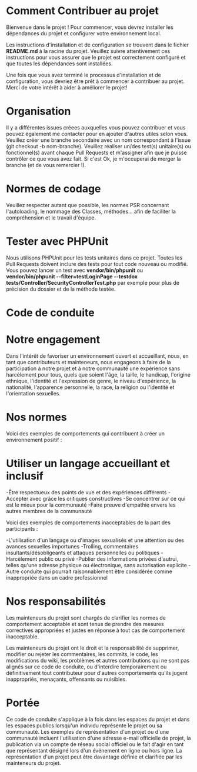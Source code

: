 # Comment Contribuer au projet

Bienvenue dans le projet ! Pour commencer, vous devrez installer les dépendances du projet et configurer votre environnement local.  

Les instructions d'installation et de configuration se trouvent dans le fichier **README.md** à la racine du projet. Veuillez suivre attentivement ces instructions pour vous assurer que le projet est correctement configuré et que toutes les dépendances sont installées.  

Une fois que vous avez terminé le processus d'installation et de configuration, vous devriez être prêt à commencer à contribuer au projet. Merci de votre intérêt à aider à améliorer le projet!

# Organisation

Il y a différentes issues créees auxquelles vous pouvez contribuer et vous pouvez également me contacter pour en ajouter d'autres utiles selon vous.
Veuillez créer une branche secondaire avec un nom correspondant à l'issue (git checkout -b nom-branche). Veuillez réaliser un/des test(s) unitaire(s) ou fonctionnel(s) avant chaque Pull Requests et m'assigner afin que je puisse contrôler ce que vous avez fait. Si c'est Ok, je m'occuperai de merger la branche (et de vous remercier !).

# Normes de codage

Veuillez respecter autant que possible, les normes PSR concernant l'autoloading, le nommage des Classes, méthodes... afin de faciliter la compréhension et le travail d'équipe.


# Tester avec PHPUnit

Nous utilisons PHPUnit pour les tests unitaires dans ce projet. Toutes les Pull Requests doivent inclure des tests pour tout code nouveau ou modifié. 
Vous pouvez lancer un test avec **vendor/bin/phpunit** ou **vendor/bin/phpunit --filter=testLoginPage --testdox tests/Controller/SecurityControllerTest.php** par exemple pour plus de précision du dossier et de la méthode testée.

# Code de conduite

# Notre engagement
Dans l'intérêt de favoriser un environnement ouvert et accueillant, nous, en tant que contributeurs et mainteneurs, nous engageons à faire de la participation à notre projet et à notre communauté une expérience sans harcèlement pour tous, quels que soient l'âge, la taille, le handicap, l'origine ethnique, l'identité et l'expression de genre, le niveau d'expérience, la nationalité, l'apparence personnelle, la race, la religion ou l'identité et l'orientation sexuelles.

# Nos normes
Voici des exemples de comportements qui contribuent à créer un environnement positif :

# Utiliser un langage accueillant et inclusif
-Être respectueux des points de vue et des expériences différents
-Accepter avec grâce les critiques constructives
-Se concentrer sur ce qui est le mieux pour la communauté
-Faire preuve d'empathie envers les autres membres de la communauté

Voici des exemples de comportements inacceptables de la part des participants :

-L'utilisation d'un langage ou d'images sexualisés et une attention ou des avances sexuelles importunes
-Trolling, commentaires insultants/désobligeants et attaques personnelles ou politiques
-Harcèlement public ou privé
-Publier des informations privées d'autrui, telles qu'une adresse physique ou électronique, sans autorisation explicite
-Autre conduite qui pourrait raisonnablement être considérée comme inappropriée dans un cadre professionnel

# Nos responsabilités
Les mainteneurs du projet sont chargés de clarifier les normes de comportement acceptable et sont tenus de prendre des mesures correctives appropriées et justes en réponse à tout cas de comportement inacceptable.

Les mainteneurs du projet ont le droit et la responsabilité de supprimer, modifier ou rejeter les commentaires, les commits, le code, les modifications du wiki, les problèmes et autres contributions qui ne sont pas alignés sur ce code de conduite, ou d'interdire temporairement ou définitivement tout contributeur pour d'autres comportements qu'ils jugent inappropriés, menaçants, offensants ou nuisibles.

# Portée
Ce code de conduite s'applique à la fois dans les espaces du projet et dans les espaces publics lorsqu'un individu représente le projet ou sa communauté. Les exemples de représentation d'un projet ou d'une communauté incluent l'utilisation d'une adresse e-mail officielle de projet, la publication via un compte de réseau social officiel ou le fait d'agir en tant que représentant désigné lors d'un événement en ligne ou hors ligne. La représentation d'un projet peut être davantage définie et clarifiée par les mainteneurs du projet.